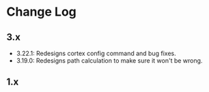# Change Log

## 3.x 

- 3.22.1: Redesigns cortex config command and bug fixes.
- 3.19.0: Redesigns path calculation to make sure it won't be wrong.



















## 1.x


